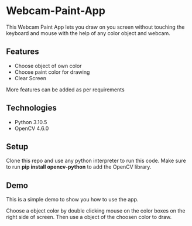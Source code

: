# Webcam-Paint-App
This Webcam Paint App lets you draw on you screen without touching the keyboard and mouse with the help of any color object and webcam.
<br>
## Features
<ul>
  <li>Choose object of own color</li>
  <li>Choose paint color for drawing</li>
  <li>Clear Screen</li>
 </ul>
 More features can be added as per requirements
 <br>
 
 ## Technologies
 <ul>
  <li>Python 3.10.5</li>
  <li>OpenCV 4.6.0</li>
 </ul>
 
 ## Setup
 Clone this repo and use any python interpreter to run this code.
 Make sure to run <b>pip install opencv-python</b> to add the OpenCV library.
 
 ## Demo
 This is a simple demo to show you how to use the app.
 
 Choose a object color by double clicking mouse on the color boxes on the right side of screen. Then use a object of the choosen color to draw.
